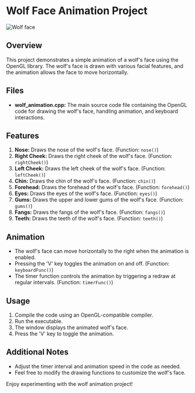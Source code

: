 # Wolf Face Animation Project

![Wolf face](https://github.com/abdulazimRabie/CG-Wolf/assets/114117038/2d21f036-0cc2-463f-a076-ecace1375faa)

## Overview

This project demonstrates a simple animation of a wolf's face using the OpenGL library. The wolf's face is drawn with various facial features, and the animation allows the face to move horizontally.

## Files

- **wolf_animation.cpp:** The main source code file containing the OpenGL code for drawing the wolf's face, handling animation, and keyboard interactions.

## Features

1. **Nose:** Draws the nose of the wolf's face. (Function: `nose()`)
2. **Right Cheek:** Draws the right cheek of the wolf's face. (Function: `rightCheek()`)
3. **Left Cheek:** Draws the left cheek of the wolf's face. (Function: `leftCheek()`)
4. **Chin:** Draws the chin of the wolf's face. (Function: `chin()`)
5. **Forehead:** Draws the forehead of the wolf's face. (Function: `forehead()`)
6. **Eyes:** Draws the eyes of the wolf's face. (Function: `eyes()`)
7. **Gums:** Draws the upper and lower gums of the wolf's face. (Function: `gums()`)
8. **Fangs:** Draws the fangs of the wolf's face. (Function: `fangs()`)
9. **Teeth:** Draws the teeth of the wolf's face. (Function: `teeth()`)

## Animation

- The wolf's face can move horizontally to the right when the animation is enabled.
- Pressing the 'V' key toggles the animation on and off. (Function: `keyboardFunc()`)
- The timer function controls the animation by triggering a redraw at regular intervals. (Function: `timerFunc()`)

## Usage

1. Compile the code using an OpenGL-compatible compiler.
2. Run the executable.
3. The window displays the animated wolf's face.
4. Press the 'V' key to toggle the animation.

## Additional Notes

- Adjust the timer interval and animation speed in the code as needed.
- Feel free to modify the drawing functions to customize the wolf's face.

Enjoy experimenting with the wolf animation project!
